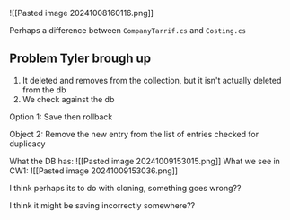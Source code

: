 ![[Pasted image 20241008160116.png]]

Perhaps a difference between `CompanyTarrif.cs` and `Costing.cs`

## Problem Tyler brough up

1. It deleted and removes from the collection, but it isn't actually deleted from the db
2. We check against the db

Option 1:
Save then rollback

Object 2:
Remove the new entry from the list of entries checked for duplicacy

What the DB has:
![[Pasted image 20241009153015.png]]
What we see in CW1:
![[Pasted image 20241009153036.png]]

I think perhaps its to do with cloning, something goes wrong??

I think it might be saving incorrectly somewhere??

